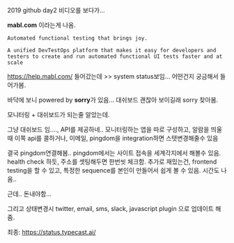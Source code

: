 2019 github day2 비디오를 보다가...

**mabl.com** 이라는게 나옴.

```
Automated functional testing that brings joy.

A unified DevTestOps platform that makes it easy for developers and testers to create and run automated functional UI tests faster and at scale
```


https://help.mabl.com/ 들어갔는데 >> system status보임...  어떤건지 궁금해서 들어가봄.

바닥에 보니 powered by **sorry**가 있음... 대쉬보드 괜찮아 보이길래 sorry 찾아봄.



모니터링 + 대쉬보드가 되는줄 알았는데.

그냥 대쉬보드 임...., API를 제공하네.. 모니터링하는 앱을 따로 구성하고, 알람을 띄울때 이쪽 api를 콜하거나, 이메일, pingdom을 integration하면 스탯변경해줄수 있음

결국 pingdom연결해봄..
pingdom에서는 사이트 접속을 세계각지에서 해볼수 있음. health check 하듯, 주소를 셋팅해두면 한번씻 체크함.
추가로 재밌는건, frontend testing을 할 수 있고, 특정한 sequence를 본인이 만들어서 쉽게 볼 수 있음. 시간도 나옴..

근데.. 돈내야함...

그리고 상태변경시 twitter, email, sms, slack, javascript plugin 으로 업데이트 해줌.

최종: https://status.typecast.ai/